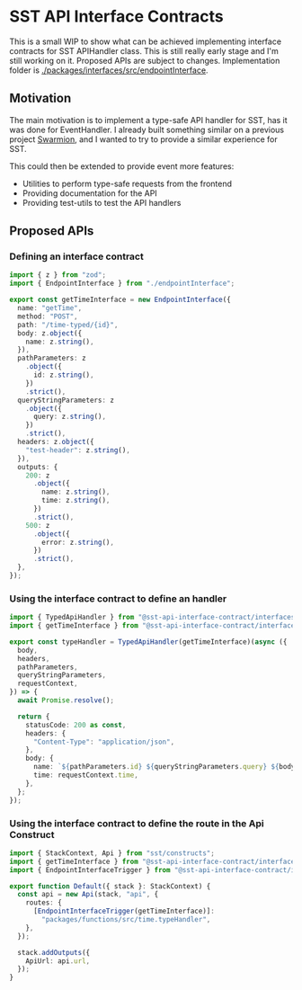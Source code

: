 # SST API Interface Contracts

This is a small WIP to show what can be achieved implementing interface contracts for SST APIHandler class.
This is still really early stage and I'm still working on it.
Proposed APIs are subject to changes.
Implementation folder is [./packages/interfaces/src/endpointInterface](./packages/interfaces/src/endpointInterface).

## Motivation

The main motivation is to implement a type-safe API handler for SST, has it was done for EventHandler.
I already built something similar on a previous project [Swarmion](https://www.swarmion.dev/), and I wanted to try to provide a similar experience for SST.

This could then be extended to provide event more features:

- Utilities to perform type-safe requests from the frontend
- Providing documentation for the API
- Providing test-utils to test the API handlers

## Proposed APIs

### Defining an interface contract

```typescript
import { z } from "zod";
import { EndpointInterface } from "./endpointInterface";

export const getTimeInterface = new EndpointInterface({
  name: "getTime",
  method: "POST",
  path: "/time-typed/{id}",
  body: z.object({
    name: z.string(),
  }),
  pathParameters: z
    .object({
      id: z.string(),
    })
    .strict(),
  queryStringParameters: z
    .object({
      query: z.string(),
    })
    .strict(),
  headers: z.object({
    "test-header": z.string(),
  }),
  outputs: {
    200: z
      .object({
        name: z.string(),
        time: z.string(),
      })
      .strict(),
    500: z
      .object({
        error: z.string(),
      })
      .strict(),
  },
});
```

### Using the interface contract to define an handler

```typescript
import { TypedApiHandler } from "@sst-api-interface-contract/interfaces/endpointInterface";
import { getTimeInterface } from "@sst-api-interface-contract/interfaces/getTimeInterface";

export const typeHandler = TypedApiHandler(getTimeInterface)(async ({
  body,
  headers,
  pathParameters,
  queryStringParameters,
  requestContext,
}) => {
  await Promise.resolve();

  return {
    statusCode: 200 as const,
    headers: {
      "Content-Type": "application/json",
    },
    body: {
      name: `${pathParameters.id} ${queryStringParameters.query} ${body.name} ${headers["test-header"]}`,
      time: requestContext.time,
    },
  };
});
```

### Using the interface contract to define the route in the Api Construct

```typescript
import { StackContext, Api } from "sst/constructs";
import { getTimeInterface } from "@sst-api-interface-contract/interfaces/getTimeInterface";
import { EndpointInterfaceTrigger } from "@sst-api-interface-contract/interfaces/endpointInterface";

export function Default({ stack }: StackContext) {
  const api = new Api(stack, "api", {
    routes: {
      [EndpointInterfaceTrigger(getTimeInterface)]:
        "packages/functions/src/time.typeHandler",
    },
  });

  stack.addOutputs({
    ApiUrl: api.url,
  });
}
```

